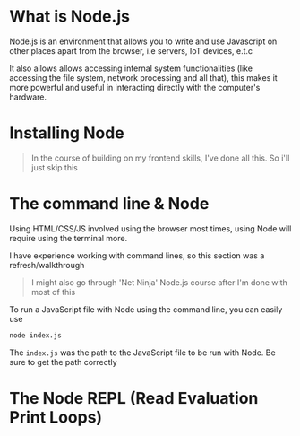# What is Node.js

Node.js is an environment that allows you to write and use Javascript on other places apart from the browser, i.e servers, IoT devices, e.t.c

It also allows allows accessing internal system functionalities (like accessing the file system, network processing and all that), this makes it more powerful and useful in interacting directly with the computer's hardware.

# Installing Node

> In the course of building on my frontend skills, I've done all this. So i'll just skip this

# The command line & Node

Using HTML/CSS/JS involved using the browser most times, using Node will require using the terminal more.

I have experience working with command lines, so this section was a refresh/walkthrough

> I might also go through 'Net Ninja' Node.js course after I'm done with most of this

To run a JavaScript file with Node using the command line, you can easily use
```bash
node index.js
```

The `index.js` was the path to the JavaScript file to be run with Node. Be sure to get the path correctly

# The Node REPL (Read Evaluation Print Loops)

